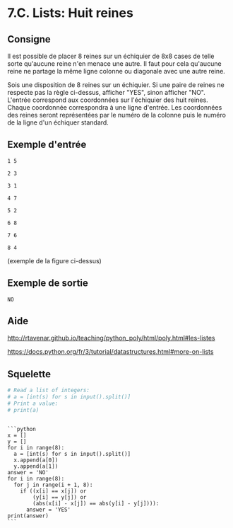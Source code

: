 # 7.C. Lists: Huit reines

## Consigne

Il est possible de placer 8 reines sur un échiquier de 8x8 cases de telle sorte qu'aucune reine n'en menace une autre. Il faut pour cela qu'aucune reine ne partage la même ligne colonne ou diagonale avec une autre reine.


Sois une disposition de 8 reines sur un échiquier. Si une paire de reines ne respecte pas la règle ci-dessus, afficher "YES", sinon afficher "NO". L'entrée correspond aux coordonnées sur l'échiquier des huit reines. Chaque coordonnée correspondra à une ligne d'entrée. Les coordonnées des reines seront représentées par le numéro de la colonne puis le numéro de la ligne d'un échiquer standard.






## Exemple d'entrée

```
1 5
```

```
2 3
```

```
3 1
```

```
4 7
```

```
5 2
```

```
6 8
```

```
7 6
```

```
8 4
```

(exemple de la figure ci-dessus)

## Exemple de sortie

```
NO
```

## Aide

http://rtavenar.github.io/teaching/python_poly/html/poly.html#les-listes

https://docs.python.org/fr/3/tutorial/datastructures.html#more-on-lists

## Squelette

```python
# Read a list of integers:
# a = [int(s) for s in input().split()]
# Print a value:
# print(a)
```

````{dropdown} Proposition de solution

```python
x = []
y = []
for i in range(8):
  a = [int(s) for s in input().split()]
  x.append(a[0])
  y.append(a[1])
answer = 'NO'
for i in range(8):
  for j in range(i + 1, 8):
    if ((x[i] == x[j]) or
        (y[i] == y[j]) or
        (abs(x[i] - x[j]) == abs(y[i] - y[j]))):
      answer = 'YES'
print(answer)
```
````
